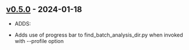 ## [v0.5.0](https://github.com/jai-python3/tbd/tree/v0.5.0) - 2024-01-18

* ADDS:
- Adds use of progress bar to find_batch_analysis_dir.py when invoked with --profile option
